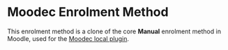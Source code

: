 # Moodec Enrolment Method

This enrolment method is a clone of the core **Manual** enrolment method in Moodle, used for the [Moodec local plugin](https://github.com/Regaez/moodle-local_moodec). 